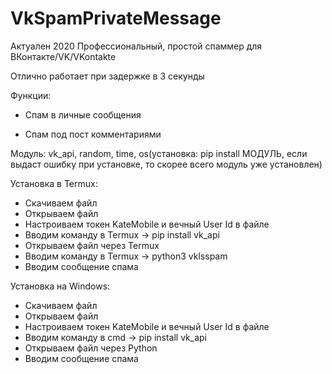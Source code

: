 # VkSpamPrivateMessage

Актуален 2020
Профессиональный, простой спаммер для ВКонтакте/VK/VKontakte

Отлично работает при задержке в 3 секунды

Функции:

- Спам в личные сообщения

- Спам под пост комментариями

Модуль: vk_api, random, time, os(установка: pip install МОДУЛЬ, если выдаст ошибку при установке, то скорее всего модуль уже установлен)

Установка в Termux:
   - Скачиваем файл
   - Открываем файл
   - Настроиваем токен KateMobile и вечный User Id в файле
   - Вводим команду в Termux -> pip install vk_api
   - Открываем файл через Termux
   - Вводим команду в Termux -> python3 vklsspam
   - Вводим сообщение спама
   
   Установка на Windows:
   - Скачиваем файл
   - Открываем файл
   - Настроиваем токен KateMobile и вечный User Id в файле
   - Вводим команду в cmd -> pip install vk_api
   - Открываем файл через Python
   - Вводим сообщение спама
